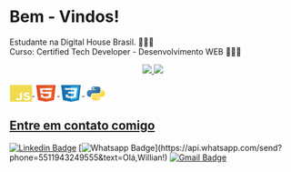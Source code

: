 # Bem - Vindos!

Estudante na Digital House Brasil. 👨🏾‍🎓
<br>
Curso: Certified Tech Developer -  Desenvolvimento WEB 👨🏾‍💻

<div align="center">
  <a href="https://github.com/Willian-Cruz">
  <img height="180em" src="https://github-readme-stats.vercel.app/api?username=willian-cruz&show_icons=true&theme=dracula&include_all_commits=true&count_private=true"/>
  <img height="180em" src="https://github-readme-stats.vercel.app/api/top-langs/?username=willian-cruz&layout=compact&langs_count=7&theme=dracula"/>
</div>
  
  <div style="display: inline_block"><br>
  <img align="center" alt="Js" height="30" width="40" src="https://raw.githubusercontent.com/devicons/devicon/master/icons/javascript/javascript-plain.svg">
  <img align="center" alt="Rafa-HTML" height="30" width="40" src="https://raw.githubusercontent.com/devicons/devicon/master/icons/html5/html5-original.svg">
  <img align="center" alt="Rafa-CSS" height="30" width="40" src="https://raw.githubusercontent.com/devicons/devicon/master/icons/css3/css3-original.svg">
  <img align="center" alt="Rafa-Python" height="30" width="40" src="https://raw.githubusercontent.com/devicons/devicon/master/icons/python/python-original.svg">
</div>

## Entre em contato comigo
[![Linkedin Badge](https://img.shields.io/badge/-LinkedIn-blue?style=flat-square&logo=Linkedin&logoColor=white&link=https://www.linkedin.com/in/willian-da-cruz-adolpho)](https://www.linkedin.com/in/willian-da-cruz-adolpho)
[![Whatsapp Badge](https://img.shields.io/badge/-Whatsapp-4CA143?style=flat-square&labelColor=4CA143&logo=whatsapp&logoColor=white&link=https://api.whatsapp.com/send?phone=5511943249555&text=Olá,Willian!)](https://api.whatsapp.com/send?phone=5511943249555&text=Olá,Willian!)
[![Gmail Badge](https://img.shields.io/badge/-Gmail-c14438?style=flat-square&logo=Gmail&logoColor=white&link=mailto:willian.adolpho95@gmail.com)](mailto:willian.adolpho95@gmail.com)
